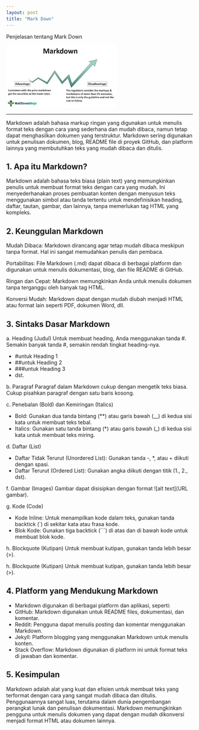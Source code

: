 ```yaml
---
layout: post
title: "Mark Down"
---
```

Penjelasan tentang Mark Down

![HTML Link dan List](/assets/image/gambar_mark%20image.jfif)

---
Markdown adalah bahasa markup ringan yang digunakan untuk menulis format teks dengan cara yang sederhana dan mudah dibaca, namun tetap dapat menghasilkan dokumen yang terstruktur. Markdown sering digunakan untuk penulisan dokumen, blog, README file di proyek GitHub, dan platform lainnya yang membutuhkan teks yang mudah dibaca dan ditulis.

## 1. Apa itu Markdown?
Markdown adalah bahasa teks biasa (plain text) yang memungkinkan penulis untuk membuat format teks dengan cara yang mudah. Ini menyederhanakan proses pembuatan konten dengan menyusun teks menggunakan simbol atau tanda tertentu untuk mendefinisikan heading, daftar, tautan, gambar, dan lainnya, tanpa memerlukan tag HTML yang kompleks.

## 2. Keunggulan Markdown
Mudah Dibaca: Markdown dirancang agar tetap mudah dibaca meskipun tanpa format. Hal ini sangat memudahkan penulis dan pembaca.

Portabilitas: File Markdown (.md) dapat dibaca di berbagai platform dan digunakan untuk menulis dokumentasi, blog, dan file README di GitHub.

Ringan dan Cepat: Markdown memungkinkan Anda untuk menulis dokumen tanpa terganggu oleh banyak tag HTML.

Konversi Mudah: Markdown dapat dengan mudah diubah menjadi HTML atau format lain seperti PDF, dokumen Word, dll.

## 3. Sintaks Dasar Markdown
a. Heading (Judul)
Untuk membuat heading, Anda menggunakan tanda #. Semakin banyak tanda #, semakin rendah tingkat heading-nya.

* #untuk Heading 1
* ##untuk Heading 2
* ###untuk Heading 3
* dst.

b. Paragraf
Paragraf dalam Markdown cukup dengan mengetik teks biasa. Cukup pisahkan paragraf dengan satu baris kosong.

c. Penebalan (Bold) dan Kemiringan (Italics)
* Bold: Gunakan dua tanda bintang (**) atau garis bawah (__) di kedua sisi kata untuk membuat teks tebal.
* Italics: Gunakan satu tanda bintang (*) atau garis bawah (_) di kedua sisi kata untuk membuat teks miring.

d. Daftar (List)
* Daftar Tidak Terurut (Unordered List): Gunakan tanda -, *, atau + diikuti dengan spasi.
* Daftar Terurut (Ordered List): Gunakan angka diikuti dengan titik (1., 2., dst).

f. Gambar (Images)
Gambar dapat disisipkan dengan format ![alt text](URL gambar).

g. Kode (Code)
* Kode Inline: Untuk menampilkan kode dalam teks, gunakan tanda backtick (`) di sekitar kata atau frasa kode.
* Blok Kode: Gunakan tiga backtick (```) di atas dan di bawah kode untuk membuat blok kode.

h. Blockquote (Kutipan)
Untuk membuat kutipan, gunakan tanda lebih besar (>).

h. Blockquote (Kutipan)
Untuk membuat kutipan, gunakan tanda lebih besar (>).

## 4. Platform yang Mendukung Markdown
* Markdown digunakan di berbagai platform dan aplikasi, seperti:
* GitHub: Markdown digunakan untuk README files, dokumentasi, dan komentar.
* Reddit: Pengguna dapat menulis posting dan komentar menggunakan Markdown.
* Jekyll: Platform blogging yang menggunakan Markdown untuk menulis konten.
* Stack Overflow: Markdown digunakan di platform ini untuk format teks di jawaban dan komentar.

## 5. Kesimpulan
Markdown adalah alat yang kuat dan efisien untuk membuat teks yang terformat dengan cara yang sangat mudah dibaca dan ditulis. Penggunaannya sangat luas, terutama dalam dunia pengembangan perangkat lunak dan penulisan dokumentasi. Markdown memungkinkan pengguna untuk menulis dokumen yang dapat dengan mudah dikonversi menjadi format HTML atau dokumen lainnya.